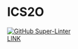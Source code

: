# ICS2O
[![GitHub Super-Linter](https://github.com/Kaidyn-Doshi/ICS2O/.github/workflows/Lint%20Code%20Base/badge.svg)](https://github.com/marketplace/actions/super-linter)
<br>
[LINK](./Unit1/Unit-1-02/index.html)
